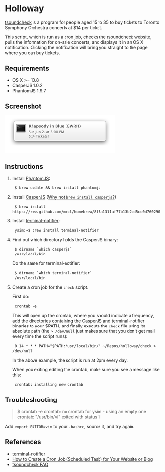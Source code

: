 # Holloway

[tsoundcheck](http://www.tso.ca/tsoundcheck/default.aspx) is a program for 
people aged 15 to 35 to buy tickets to Toronto Symphony Orchestra concerts at 
$14 per ticket. 

This script, which is run as a cron job, checks the tsoundcheck website, pulls
the information for on-sale concerts, and displays it in an OS X notification. 
Clicking the notification will bring you straight to the page where you can buy 
tickets. 


## Requirements

* OS X >= 10.8
* CasperJS 1.0.2
* PhantomJS 1.9.7


## Screenshot

![notification](screenshots/notification.png)  


## Instructions

1. Install [PhantomJS](http://phantomjs.org/): 

        $ brew update && brew install phantomjs

1. Install [CasperJS](http://casperjs.org/) ([Why not `brew install casperjs`?](https://github.com/n1k0/casperjs/issues/747))

        $ brew install https://raw.github.com/mxcl/homebrew/8f7a1311af77b13b2bd5cc0d760290a320024525/Library/Formula/casperjs.rb

1. Install [terminal-notifier](https://github.com/alloy/terminal-notifier):

        ysim:~$ brew install terminal-notifier

1. Find out which directory holds the CasperJS binary:

        $ dirname `which casperjs`
        /usr/local/bin

    Do the same for terminal-notifier:

        $ dirname `which terminal-notifier`
        /usr/local/bin

1. Create a cron job for the `check` script. 

    First do: 
    
        crontab -e

    This will open up the crontab, where you should indicate a frequency, 
    add the directories containing the CasperJS and terminal-notifier binaries
    to your $PATH, and finally execute the `check` file using its absolute
    path (the `> /dev/null` just makes sure that you don't get mail every time
    the script runs): 

        0 14 * * * PATH="$PATH:/usr/local/bin/" ~/Repos/holloway/check > /dev/null

    In the above example, the script is run at 2pm every day. 

    When you exiting editing the crontab, make sure you see a message like
    this: 

        crontab: installing new crontab


## Troubleshooting

> $ crontab -e
> crontab: no crontab for ysim - using an empty one
> crontab: "/usr/bin/vi" exited with status 1

Add `export EDITOR=vim` to your `.bashrc`, source it, and try again. 


## References

* [terminal-notifier](https://github.com/alloy/terminal-notifier)
* [How to Create a Cron Job (Scheduled Task) for Your Website or Blog](http://www.thesitewizard.com/general/set-cron-job.shtml)
* [tsoundcheck FAQ](http://www.tso.ca/tsoundcheck/FAQ.aspx)
